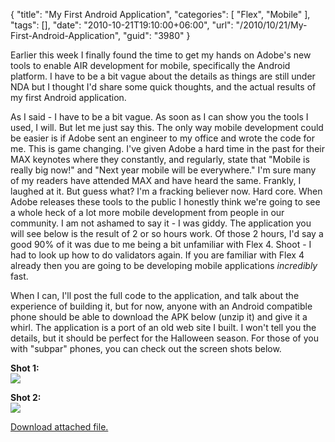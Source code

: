 {
	"title": "My First Android Application",
	"categories": [
		"Flex",
		"Mobile"
	],
	"tags": [],
	"date": "2010-10-21T19:10:00+06:00",
	"url": "/2010/10/21/My-First-Android-Application",
	"guid": "3980"
}

Earlier this week I finally found the time to get my hands on Adobe's new tools to enable AIR development for mobile, specifically the Android platform. I have to be a bit vague about the details as things are still under NDA but I thought I'd share some quick thoughts, and the actual results of my first Android application.

As I said - I have to be a bit vague. As soon as I can show you the tools I used, I will. But let me just say this. The only way mobile development could be easier is if Adobe sent an engineer to my office and wrote the code for me. This is game changing. I've given Adobe a hard time in the past for their MAX keynotes where they constantly, and regularly, state that "Mobile is really big now!" and "Next year mobile will be everywhere." I'm sure many of my readers have attended MAX and have heard the same. Frankly, I laughed at it. But guess what? I'm a fracking believer now. Hard core. When Adobe releases these tools to the public I honestly think we're going to see a whole heck of a lot more mobile development from people in our community. I am not ashamed to say it - I was giddy. The application you will see below is the result of 2 or so hours work. Of those 2 hours, I'd say a good 90% of it was due to me being a bit unfamiliar with Flex 4. Shoot - I had to look up how to do validators again. If you are familiar with Flex 4 already then you are going to be developing mobile applications <i>incredibly</i> fast. 

When I can, I'll post the full code to the application, and talk about the experience of building it, but for now, anyone with an Android compatible phone should be able to download the APK below (unzip it) and give it a whirl. The application is a port of an old web site I built. I won't tell you the details, but it should be perfect for the Halloween season. For those of you with "subpar" phones, you can check out the screen shots below.

<b>Shot 1:</b><br/>
<img src="https://static.raymondcamden.com/images/image0.png" />

<b>Shot 2:</b><br/>
<img src="https://static.raymondcamden.com/images/cfjedi/image1.png" /><p><a href='enclosures/C%3A%5Chosts%5C2009%2Ecoldfusionjedi%2Ecom%5Cenclosures%2FDeathClock%2Ezip'>Download attached file.</a></p>